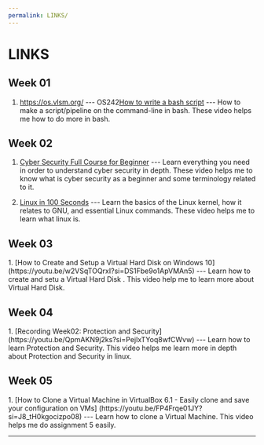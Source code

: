 ```yaml
---
permalink: LINKS/
---
```



# LINKS

<h2>Week 01</h2>


1. <https://os.vlsm.org/> --- OS242[How to write a bash script](https://youtu.be/F-gskSl4pwQ?si=22hcqioOjv4N7UjJ) --- 
How to make a script/pipeline on the command-line in bash. 
These video helps me how to do more in bash.

<h2>Week 02</h2>

1. [Cyber Security Full Course for Beginner](https://youtu.be/U_P23SqJaDc?si=rueGpDAfYGlOx4cg) --- Learn everything you need in order to understand cyber security in depth. These video helps me to know what is cyber security as a beginner and some terminology related to it.

2. [Linux in 100 Seconds](https://youtu.be/rrB13utjYV4?si=Qwvef-Wz8N1Z3SNn) --- Learn the basics of the Linux kernel, how it relates to GNU, and essential Linux commands. These video helps me to learn what linux is.

<h2>Week 03 </h2>
1. [How to Create and Setup a Virtual Hard Disk on Windows 10](https://youtu.be/w2VSqTOQrxI?si=DS1Fbe9o1ApVMAn5) --- Learn how to create and setu a Virtual Hard Disk . This video help me to learn more about Virtual Hard Disk.

<h2>Week 04</h2>
1. [Recording Week02: Protection and Security](https://youtu.be/QpmAKN9j2ks?si=PejIxTYoq8wfCWvw) --- Learn how to learn Protection and Security. This video helps me learn more in depth about Protection and Security in linux.
 
<h2>Week 05</h2>
1. [How to Clone a Virtual Machine in VirtualBox 6.1 - Easily clone and save your configuration on VMs] (https://youtu.be/FP4Frqe01JY?si=J8_tH0kgocizpo08) --- Learn how to clone a Virtual Machine. This video helps me do assignment 5 easily.

<br>
<hr>
